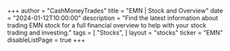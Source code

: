 +++
author = "CashMoneyTrades"
title = "EMN | Stock and Overview"
date = "2024-01-12T10:00:00"
description = "Find the latest information about trading EMN stock for a full financial overview to help with your stock trading and investing."
tags = [
   "Stocks",
]
layout = "stocks"
ticker = "EMN"
disableListPage = true
+++
